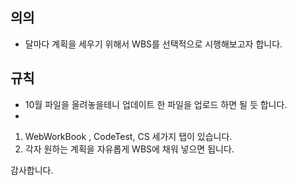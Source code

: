 ## 의의

- 달마다 계획을 세우기 위해서 WBS를 선택적으로 시행해보고자 합니다.

## 규칙

- 10월 파일을 올려놓을테니 업데이트 한 파일을 업로드 하면 될 듯 합니다.
- 

1. WebWorkBook , CodeTest, CS 세가지 탭이 있습니다.
2. 각자 원하는 계획을 자유롭게 WBS에 채워 넣으면 됩니다.


감사합니다.
